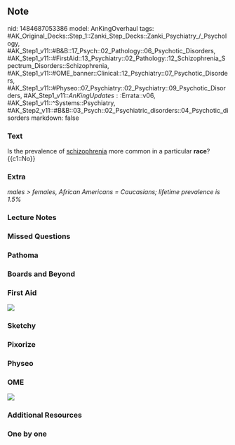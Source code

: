 ## Note
nid: 1484687053386
model: AnKingOverhaul
tags: #AK_Original_Decks::Step_1::Zanki_Step_Decks::Zanki_Psychiatry_/_Psychology, #AK_Step1_v11::#B&B::17_Psych::02_Pathology::06_Psychotic_Disorders, #AK_Step1_v11::#FirstAid::13_Psychiatry::02_Pathology::12_Schizophrenia_Spectrum_Disorders::Schizophrenia, #AK_Step1_v11::#OME_banner::Clinical::12_Psychiatry::07_Psychotic_Disorders, #AK_Step1_v11::#Physeo::07_Psychiatry::02_Psychiatry::09_Psychotic_Disorders, #AK_Step1_v11::$AnKingUpdates::$Errata::v06, #AK_Step1_v11::^Systems::Psychiatry, #AK_Step2_v11::#B&B::03_Psych::02_Psychiatric_disorders::04_Psychotic_disorders
markdown: false

### Text
<div>
  Is the prevalence of <u>schizophrenia</u> more common in a
  particular <b>race</b>?
</div>
<div>
  {{c1::No}}
</div>

### Extra
<i>males > females, African Americans = Caucasians; lifetime
prevalence is 1.5%</i>

### Lecture Notes


### Missed Questions


### Pathoma


### Boards and Beyond


### First Aid
<img src="tmpxnb3_6.png">

### Sketchy


### Pixorize


### Physeo


### OME
<div class="ome-widget">
  <a href=
  "https://onlinemeded.org/spa/psychiatry/psychotic-disorders/acquire?ref=anki">
  <img src="_OME_AnkiFlashcards_Lesson_2.png"></a>
</div>

### Additional Resources


### One by one

